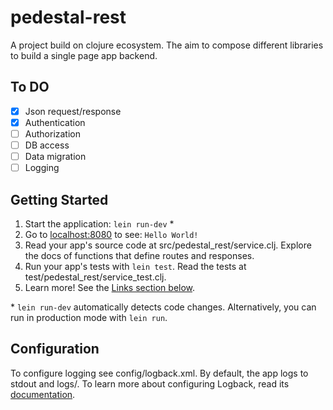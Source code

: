 # pedestal-rest
A project build on clojure ecosystem. The aim to compose different libraries to build a single page app backend.

## To DO
- [x] Json request/response
- [x] Authentication
- [ ] Authorization
- [ ] DB access
- [ ] Data migration
- [ ] Logging

## Getting Started

1. Start the application: `lein run-dev` \*
2. Go to [localhost:8080](http://localhost:8080/) to see: `Hello World!`
3. Read your app's source code at src/pedestal_rest/service.clj. Explore the docs of functions
   that define routes and responses.
4. Run your app's tests with `lein test`. Read the tests at test/pedestal_rest/service_test.clj.
5. Learn more! See the [Links section below](#links).

\* `lein run-dev` automatically detects code changes. Alternatively, you can run in production mode
with `lein run`.

## Configuration

To configure logging see config/logback.xml. By default, the app logs to stdout and logs/.
To learn more about configuring Logback, read its [documentation](http://logback.qos.ch/documentation.html).

